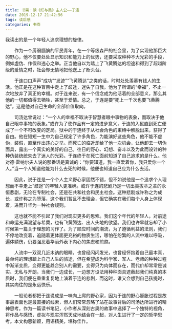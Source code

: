 ```yaml
---
title: 书斋：读《红与黑》主人公——于连
date: 2019-12-17 21:42:56
tags: 读后感
categories: 书斋
---
```


我读出的是一个年轻人追求理想的旋律。

　　作为一个孱弱腼腆的平民青年，在一个等级森严的社会里，为了实现他那巨大的野心，他不仅要处处显示知识和能力上的优势，还要采取种种不大光彩的手段，例如虚伪、作假和违心之举。正当他自以为踏上了飞黄腾达的坦途和得到了超越阶级的爱情之时，社会却无情地把他送上了断头台。

　　于连口口声声“成功”“发迹”“飞黄腾达”之类的话，时时处处羡慕有钱人的生活。他正是在这种盲目中走上了歧途，迷失了自我。他为了所谓的“幸福”，不止一次地放弃了真正的幸福。对于连来说，有一个信念成为他活着的全部意义，那么其他的一切都值得去牺牲，甚至于爱情。总之，于连是要“死上一千次也要飞黄腾达”。这是他对自己生命的全部价值取向。

　　司汤达曾说过：“一个人的幸福不取决于智慧者眼中事物的表象，而取决于他自己眼中事物的表象。”或许为了使作品有一定的进步意义，于连的入狱直到死亡便成了一个不可改变的定局。狱中的于连终于从社会角色的束缚中解脱出来，获得了自由。他在短短一生中为自己规定了许多角色，为能演好这些角色，他不能不虚伪，装假，直至作出违心之举。而死亡的临近却给了他一次机会，让他卸去一切伪面具，露出一个真实的美好的自己。往日的野心、幻想、奋斗以及为此而设计的种种伪装统统失去了迷人的光彩。于连终于在死亡面前知道了自己追求的是什么。他对德·雷纳尔夫人说的那番话是真诚的：“你要知道，我一直爱着你，我只爱你一个人。”当一个人知道他能为什么去死的时候，他便也知道自己应为什么去活。

　　因此，说于连是一个个人主义野心家固然不错，但不如说他是一个追求个人理想而不幸走上“歧途”的年轻人更准确。或许于连的悲剧乃是一切出类拔萃之辈的永恒悲剧，无论在专制社会，还是在共和社会和民主社会。这种悲剧或许称之为成长，或许称之为堕落，这个我们暂且不去理会，但它确实在我们每个人身上体现着，进而升华为一种社会规则。

　　这也就不能不引起了我们对现实更多的思索。我们这个年代的年轻人，对前途和命运充满渴望与希冀，也有飞黄腾达、出人头地的欲望。我们也许早就忘却了小时候第一篇关于理想的习作了。为了顺应时间的潮流，为了遵循利益的法则，我们不停地改变着，追随着更体面更充裕的物质生活，哪怕在纷繁的人流中难以呼吸，遍体鳞伤，仍要强忍着华丽外表下内心的焦虑和煎熬。

　　人流中一双双几近木讷的眼睛，也曾经闪闪发光，也曾经怀抱着自己最本真，最单纯的理想踏上自己人生的旅途，但在希望成为科学家、军人、老师的种种过程中渐渐变质，变得更能趋合别人的需要，变得只为肉体而存在，而代价却常常是诚实、无私与开朗。当我们一边成长，一边想方设法用种种面具遮蔽起我们纯真的本质时，我们便在重重复复地上演着于连的悲剧，而这时，谁又会想到自己孩提时，其实向往的是永远快乐。

　　一般论者都把于连说成是一味向上爬的野心家，因为于连的野心膨胀过程是故事最表面也是最直接的线索，但人们常常忽略了站在故事背后的司汤达所进行的精神思考。作为一篇读书笔记，小作者从深刻古奥的故事中选择了一个独特的视角，将作品与感悟，虚拟与现实浑然天成地结合在一起，对人生进行了一定的哲学思考。本文构思新颖，用语精美，堪称佳作。